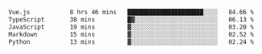 <!--START_SECTION:waka-->

```txt
Vue.js           8 hrs 46 mins   █████████████████████░░░░   84.66 %
TypeScript       38 mins         █▓░░░░░░░░░░░░░░░░░░░░░░░   06.13 %
JavaScript       19 mins         ▓░░░░░░░░░░░░░░░░░░░░░░░░   03.20 %
Markdown         15 mins         ▓░░░░░░░░░░░░░░░░░░░░░░░░   02.52 %
Python           13 mins         ▓░░░░░░░░░░░░░░░░░░░░░░░░   02.24 %
```

<!--END_SECTION:waka-->
